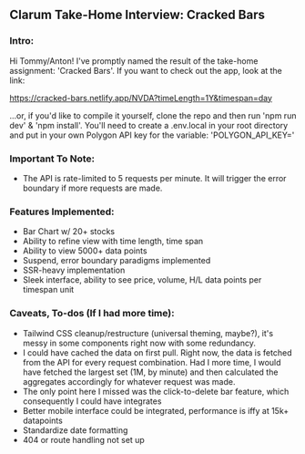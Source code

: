 ## Clarum Take-Home Interview: Cracked Bars

### Intro:

Hi Tommy/Anton! I've promptly named the result of the take-home assignment: 'Cracked Bars'. If you want to check out the app, look at the link:

https://cracked-bars.netlify.app/NVDA?timeLength=1Y&timespan=day

...or, if you'd like to compile it yourself, clone the repo and then run 'npm run dev' & 'npm install'. You'll need to create a .env.local in your root directory and put in your own Polygon API key for the variable: 'POLYGON_API_KEY='

### Important To Note:

- The API is rate-limited to 5 requests per minute. It will trigger the error boundary if more requests are made.

### Features Implemented:

- Bar Chart w/ 20+ stocks
- Ability to refine view with time length, time span
- Ability to view 5000+ data points
- Suspend, error boundary paradigms implemented
- SSR-heavy implementation
- Sleek interface, ability to see price, volume, H/L data points per timespan unit

### Caveats, To-dos (If I had more time):

- Tailwind CSS cleanup/restructure (universal theming, maybe?), it's messy in some components right now with some redundancy.
- I could have cached the data on first pull. Right now, the data is fetched from the API for every request combination. Had I more time, I would have fetched the largest set (1M, by minute) and then calculated the aggregates accordingly for whatever request was made.
- The only point here I missed was the click-to-delete bar feature, which consequently I could have integrates
- Better mobile interface could be integrated, performance is iffy at 15k+ datapoints
- Standardize date formatting
- 404 or route handling not set up
